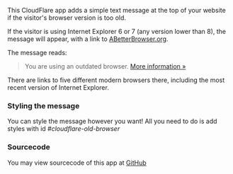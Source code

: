 This CloudFlare app adds a simple text message at the top of your website if the visitor's browser version is too old.

If the visitor is using Internet Explorer 6 or 7 (any version lower than 8), the message will appear, with a link to [ABetterBrowser.org](http://abetterbrowser.org/).

The message reads:

> You are using an outdated browser. [More information &#187;](http://abetterbrowser.org/)

There are links to five different modern browsers there, including the most recent version of Internet Explorer.

### Styling the message

You can style the message however you want! All you need to do is add styles with id *#cloudflare-old-browser*

### Sourcecode
You may view sourcecode of this app at [GitHub](https://github.com/xPaw/CF-ABetterBrowser)
